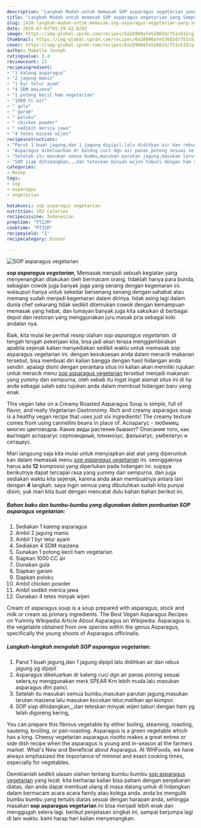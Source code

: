 ```yaml
---
description: "Langkah Mudah untuk memasak SOP asparagus vegetarian yang Sempurna"
title: "Langkah Mudah untuk memasak SOP asparagus vegetarian yang Sempurna"
slug: 2438-langkah-mudah-untuk-memasak-sop-asparagus-vegetarian-yang-sempurna
date: 2020-07-07T05:59:42.825Z
image: https://img-global.cpcdn.com/recipes/6a28900afe52602d/751x532cq70/sop-asparagus-vegetarian-foto-resep-utama.jpg
thumbnail: https://img-global.cpcdn.com/recipes/6a28900afe52602d/751x532cq70/sop-asparagus-vegetarian-foto-resep-utama.jpg
cover: https://img-global.cpcdn.com/recipes/6a28900afe52602d/751x532cq70/sop-asparagus-vegetarian-foto-resep-utama.jpg
author: Mabelle Joseph
ratingvalue: 3.4
reviewcount: 12
recipeingredient:
- "1 kaleng asparagus"
- "2 jagung manis"
- "1 byr telur ayam"
- "4 SDM maizena"
- "1 potong kecil ham vegetarian"
- "1000 CC air"
- " gula"
- " garam"
- " poloku"
- " chicken powder"
- " sedikit merica jawa"
- "4 tetes minyak wijen"
recipeinstructions:
- "Parut 1 buah jagung,dan 1 jagung dipipil.lalu didihkan air dan rebus jagung yg dipipil"
- "Asparagus dikeluarkan dr kaleng cuci dgn air panas potong sesuai selera,sy menggunakan merk SPEAR Krn lebih muda.lalu masukan asparagus dlm panci."
- "Setelah itu masukan semua bumbu,masukan parutan jagung,masukan larutan maizena lalu masukan kocokan telur,matikan api kompor."
- "SOP siap dihidangkan,,,dan teteskan minyak wijen taburi dengan ham yg telah digoreng kering,"
categories:
- Resep
tags:
- sop
- asparagus
- vegetarian

katakunci: sop asparagus vegetarian 
nutrition: 183 calories
recipecuisine: Indonesian
preptime: "PT12M"
cooktime: "PT31M"
recipeyield: "1"
recipecategory: Dinner

---
```



![SOP asparagus vegetarian](https://img-global.cpcdn.com/recipes/6a28900afe52602d/751x532cq70/sop-asparagus-vegetarian-foto-resep-utama.jpg)

<b><i>sop asparagus vegetarian</i></b>, Memasak menjadi sebuah kegiatan yang menyenangkan dilakukan oleh bermacam orang. tidaklah hanya para bunda, sebagian cowok juga banyak juga yang senang dengan kegemaran ini. walaupun hanya untuk sekedar bersenang senang dengan sahabat atau memang sudah menjadi kegemaran dalam dirinya. tidak asing lagi dalam dunia chef sekarang tidak sedikit ditemukan cowok dengan kemampuan memasak yang hebat, dan lumayan banyak juga kita saksikan di berbagai depot dan restoran yang menggunakan juru masak pria sebagai koki andalan nya.

Baik, kita mulai ke perihal resep olahan <i>sop asparagus vegetarian</i>. di tengah tengah pekerjaan kita, bisa jadi akan terasa menggembirakan apabila sejenak kalian menyediakan sedikit waktu untuk memasak sop asparagus vegetarian ini. dengan kesuksesan anda dalam meracik makanan tersebut, bisa membuat diri kalian bangga dengan hasil hidangan anda sendiri. apalagi disini dengan perantara situs ini kalian akan memiliki rujukan untuk meracik menu <u>sop asparagus vegetarian</u> tersebut menjadi makanan yang yummy dan sempurna, oleh sebab itu ingat ingat alamat situs ini di hp anda sebagai salah satu rujukan anda dalam membuat hidangan baru yang enak.

This vegan take on a Creamy Roasted Asparagus Soup is simple, full of flavor, and really Vegetarian Gastronomy. Rich and creamy asparagus soup is a healthy vegan recipe that uses just six ingredients! The creamy texture comes from using cannellini beans in place of. Аспарагус - любимец многих цветоводов. Какие виды растения бывают? Описание того, как выглядят аспарагус серповидный, плюмозус, фалькатус, умбелатус и сетацеус.


Mari langsung saja kita mulai untuk menyiapkan alat alat yang diperuntuk kan dalam memasak menu <u><i>sop asparagus vegetarian</i></u> ini. seenggaknya harus ada <b>12</b> komposisi yang diperlukan pada hidangan ini. supaya berikutnya dapat tercapai rasa yang yummy dan sempurna. dan juga sediakan waktu kita sejenak, karena anda akan membuatnya antara lain dengan <b>4</b> langkah. saya ingin semua yang dibutuhkan sudah kita punyai disini, yuk mari kita buat dengan mencatat dulu bahan bahan berikut ini.

<!--inarticleads1-->

##### Bahan baku dan bumbu-bumbu yang digunakan dalam pembuatan SOP asparagus vegetarian:

1. Sediakan 1 kaleng asparagus
1. Ambil 2 jagung manis
1. Ambil 1 byr telur ayam
1. Sediakan 4 SDM maizena
1. Gunakan 1 potong kecil ham vegetarian
1. Siapkan 1000 CC air
1. Gunakan  gula
1. Siapkan  garam
1. Siapkan  poloku
1. Ambil  chicken powder
1. Ambil  sedikit merica jawa
1. Gunakan 4 tetes minyak wijen


Cream of asparagus soup is a soup prepared with asparagus, stock and milk or cream as primary ingredients. The Best Vegan Asparagus Recipes on Yummly Wikipedia Article About Asparagus on Wikipedia. Asparagus is the vegetable obtained from one species within the genus Asparagus, specifically the young shoots of Asparagus officinalis. 

<!--inarticleads2-->

##### Langkah-langkah mengolah SOP asparagus vegetarian:

1. Parut 1 buah jagung,dan 1 jagung dipipil.lalu didihkan air dan rebus jagung yg dipipil
1. Asparagus dikeluarkan dr kaleng cuci dgn air panas potong sesuai selera,sy menggunakan merk SPEAR Krn lebih muda.lalu masukan asparagus dlm panci.
1. Setelah itu masukan semua bumbu,masukan parutan jagung,masukan larutan maizena lalu masukan kocokan telur,matikan api kompor.
1. SOP siap dihidangkan,,,dan teteskan minyak wijen taburi dengan ham yg telah digoreng kering,


You can prepare this fibrous vegetable by either boiling, steaming, roasting, sauteing, broiling, or pan-roasting. Asparagus is a green vegetable which has a long. Cheesy vegetarian asparagus risotto makes a great entree or side dish recipe when the asparagus is young and in-season at the farmers market. What&#39;s New and Beneficial about Asparagus. At WHFoods, we have always emphasized the importance of minimal and exact cooking times, especially for vegetables. 

Demikianlah sedikit ulasan olahan tentang bumbu bumbu <u>sop asparagus vegetarian</u> yang lezat. kita berharap kalian bisa paham dengan penjabaran diatas, dan anda dapat membuat ulang di masa datang untuk di hidangkan dalam bermacam acara acara family atau kolega anda. anda bs mengulik bumbu bumbu yang tertulis diatas sesuai dengan harapan anda, sehingga masakan <b>sop asparagus vegetarian</b> ini bisa menjadi lebih enak dan menggugah selera lagi. berikut penjelasan singkat ini, sampai berjumpa lagi di lain waktu. kami harap hari kalian menyenangkan.
